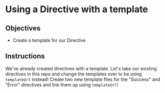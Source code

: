 # Using a Directive with a template

## Objectives

- Create a template for our Directive

## Instructions

We've already created directives with a template.  Let's take our existing directives in this repo and change the templates over to be using `templateUrl` instead! Create two new template files for the "Success" and "Error" directives and link them up using `templateUrl`!
